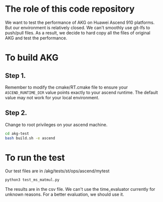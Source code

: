 # The role of this code repository
We want to test the performance of AKG on Huawei Ascend 910 platforms.
But our environment is relatively closed.
We can't smoothly use git-lfs to push/pull files.
As a result, we decide to hard copy all the files of original AKG and test the performance.


# To build AKG
## Step 1.
Remember to modify the cmake/RT.cmake file to ensure your `ASCEND_RUNTIME_DIR` value points exactly to your ascend runtime. The default value may not work for your local environment.

## Step 2.
Change to root privileges on your ascend machine.
```sh
cd akg-test
bash build.sh -e ascend
```


# To run the test
Our test files are in /akg/tests/st/ops/ascend/mytest
```sh
python3 test_ms_matmul.py
```
The results are in the csv file.
We can't use the time_evaluator currently for unknown reasons.
For a better evaluation, we should use it.